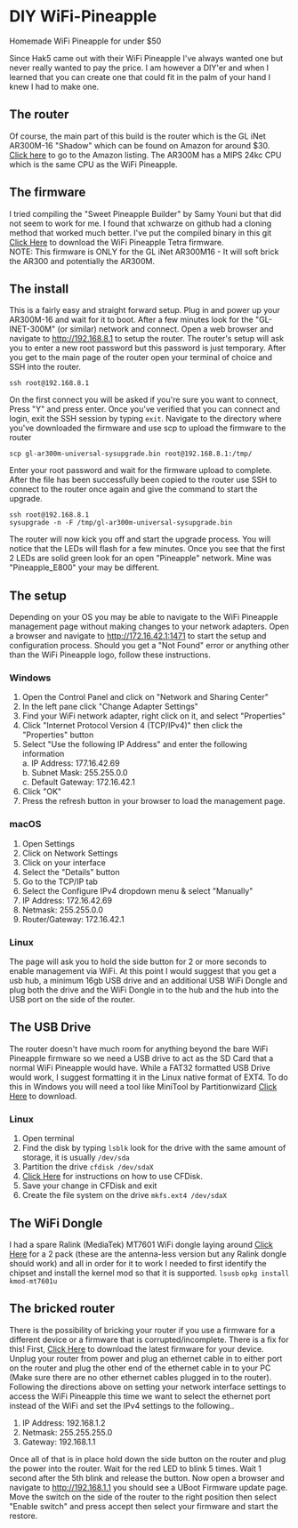 # DIY WiFi-Pineapple
Homemade WiFi Pineapple for under $50

Since Hak5 came out with their WiFi Pineapple I've always wanted one but never really wanted to pay the price. I am however a DIY'er and when I learned that you can create one that could fit in the palm of your hand I knew I had to make one.

## The router
Of course, the main part of this build is the router which is the GL iNet AR300M-16 "Shadow" which can be found on Amazon for around $30. [Click here](https://a.co/d/4ouoOg0) to go to the Amazon listing. The AR300M has a MIPS 24kc CPU which is the same CPU as the WiFi Pineapple.

## The firmware
I tried compiling the "Sweet Pineapple Builder" by Samy Youni but that did not seem to work for me. I found that xchwarze on github had a cloning method that worked much better. I've put the compiled binary in this git [Click Here](https://github.com/0x29aNull/WiFi-Pineapple/raw/main/gl-ar300m-universal-sysupgrade.bin) to download the WiFi Pineapple Tetra firmware.   
NOTE: This firmware is ONLY for the GL iNet AR300M16 - It will soft brick the AR300 and potentially the AR300M.

## The install
This is a fairly easy and straight forward setup. Plug in and power up your AR300M-16 and wait for it to boot. After a few minutes look for the "GL-INET-300M" (or similar) network and connect. Open a web browser and navigate to http://192.168.8.1 to setup the router. The router's setup will ask you to enter a new root password but this password is just temporary. After you get to the main page of the router open your terminal of choice and SSH into the router.

```ssh root@192.168.8.1```

On the first connect you will be asked if you're sure you want to connect, Press "Y" and press enter. Once you've verified that you can connect and login, exit the SSH session by typing ```exit```. Navigate to the directory where you've downloaded the firmware and use scp to upload the firmware to the router

```scp gl-ar300m-universal-sysupgrade.bin root@192.168.8.1:/tmp/```

Enter your root password and wait for the firmware upload to complete. After the file has been successfully been copied to the router use SSH to connect to the router once again and give the command to start the upgrade.

```
ssh root@192.168.8.1
sysupgrade -n -F /tmp/gl-ar300m-universal-sysupgrade.bin
```

The router will now kick you off and start the upgrade process. You will notice that the LEDs will flash for a few minutes. Once you see that the first 2 LEDs are solid green look for an open "Pineapple" network. Mine was "Pineapple_E800" your may be different.

## The setup
Depending on your OS you may be able to navigate to the WiFi Pineapple management page without making changes to your network adapters. Open a browser and navigate to http://172.16.42.1:1471 to start the setup and configuration process. Should you get a "Not Found" error or anything other than the WiFi Pineapple logo, follow these instructions.

### Windows
1. Open the Control Panel and click on "Network and Sharing Center"
2. In the left pane click "Change Adapter Settings"
3. Find your WiFi network adapter, right click on it, and select "Properties"
4. Click "Internet Protocol Version 4 (TCP/IPv4)" then click the "Properties" button
5. Select "Use the following IP Address" and enter the following information  
  a. IP Address: 177.16.42.69  
  b. Subnet Mask: 255.255.0.0  
  c. Default Gateway: 172.16.42.1  
7. Click "OK"
8. Press the refresh button in your browser to load the management page.

### macOS
1. Open Settings
2. Click on Network Settings
3. Click on your interface
4. Select the "Details" button
5. Go to the TCP/IP tab
6. Select the Configure IPv4 dropdown menu & select "Manually"
7. IP Address: 172.16.42.69
8. Netmask: 255.255.0.0
9. Router/Gateway: 172.16.42.1

### Linux

The page will ask you to hold the side button for 2 or more seconds to enable management via WiFi. At this point I would suggest that you get a usb hub, a minimum 16gb USB drive and an additional USB WiFi Dongle and plug both the drive and the WiFi Dongle in to the hub and the hub into the USB port on the side of the router. 

## The USB Drive
The router doesn't have much room for anything beyond the bare WiFi Pineapple firmware so we need a USB drive to act as the SD Card that a normal WiFi Pineapple would have. While a FAT32 formatted USB Drive would work, I suggest formatting it in the Linux native format of EXT4. To do this in Windows you will need a tool like MiniTool by Partitionwizard [Click Here](https://www.partitionwizard.com/free-partition-manager.html) to download. 

### Linux
1. Open terminal
2. Find the disk by typing ```lsblk``` look for the drive with the same amount of storage, it is usually ```/dev/sda```
3. Partition the drive ```cfdisk /dev/sdaX```
4. [Click Here](https://www.geeksforgeeks.org/cfdisk-command-in-linux-with-examples/) for instructions on how to use CFDisk.
5. Save your change in CFDisk and exit
6. Create the file system on the drive ```mkfs.ext4 /dev/sdaX``` 

## The WiFi Dongle
I had a spare Ralink (MediaTek) MT7601 WiFi dongle laying around [Click Here](https://a.co/d/cBMD0uD) for a 2 pack (these are the antenna-less version but any Ralink dongle should work) and all in order for it to work I needed to first identify the chipset and install the kernel mod so that it is supported.
```lsusb```
```opkg install kmod-mt7601u```


## The bricked router
There is the possibility of bricking your router if you use a firmware for a different device or a firmware that is corrupted/incomplete. There is a fix for this! First, [Click Here](https://dl.gl-inet.com/router/ar300m/) to download the latest firmware for your device. Unplug your router from power and plug an ethernet cable in to either port on the router and plug the other end of the ethernet cable in to your PC (Make sure there are no other ethernet cables plugged in to the router). Following the directions above on setting your network interface settings to access the WiFi Pineapple this time we want to select the ethernet port instead of the WiFi and set the IPv4 settings to the following..

1. IP Address: 192.168.1.2
2. Netmask: 255.255.255.0
3. Gateway: 192.168.1.1

Once all of that is in place hold down the side button on the router and plug the power into the router. Wait for the red LED to blink 5 times. Wait 1 second after the 5th blink and release the button. Now open a browser and navigate to http://192.168.1.1 you should see a UBoot Firmware update page. Move the switch on the side of the router to the right position then select "Enable switch" and press accept then select your firmware and start the restore.
